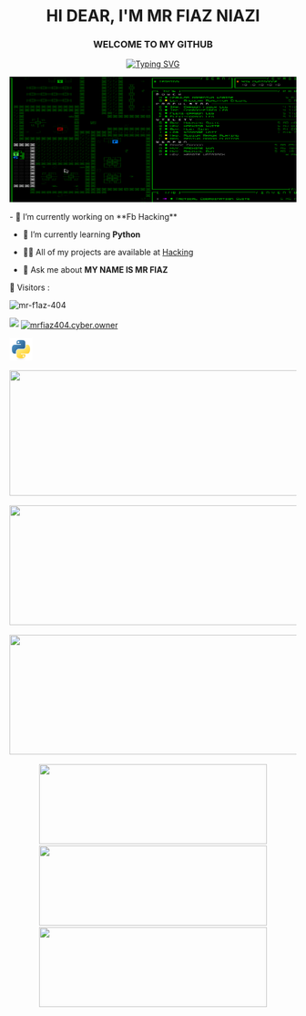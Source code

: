 <h1 align="center">HI DEAR, I'M MR FIAZ NIAZI</h1>
<h3 align="center">WELCOME TO MY GITHUB</h3>
<p align="center"> <a href="https://git.io/typing-svg"><img src="https://readme-typing-svg.demolab.com?font=Fira+Code&pause=1000&color=03F700&background=000000&random=false&width=380&height=40&lines=Hello+World%2C+I'm+MR+FIAZ+Here+;%F0%9F%91%89%F0%9F%91%89%F0%9F%91%89%F0%9F%91%89MR+FIAZ%F0%9F%91%88%F0%9F%91%88%F0%9F%91%88%F0%9F%91%88;%F0%9F%91%89%E2%9D%A4%E2%9D%A4%E2%9D%A4%E2%9D%A4%E2%9D%A4%E2%9D%A4%F0%9F%91%88;Today+I+Will+Tell+You+%F0%9F%98%87;Please+Follow+My+Github+%F0%9F%99%8F;%E2%AD%90%F0%9F%8C%9FThanks+My+All+Friends%F0%9F%8C%9F%E2%AD%90;%F0%9F%8C%A0%E2%9D%A4Love+From+Pakistan%E2%9D%A4%F0%9F%8C%A0" alt="Typing SVG" /></a></p>
</p>
<p align="center">
  <img width="700" height="220" src="https://raw.githubusercontent.com/MRVIVEK-CODER/MRVIVEK-CODER/main/md7Oqrf.gif">
</p>
- 🔭 I’m currently working on **Fb Hacking**

- 🌱 I’m currently learning **Python**

- 👨‍💻 All of my projects are available at [Hacking](Hacking)

- 💬 Ask me about **MY NAME IS MR FIAZ**

<p align="left">🔗 Visitors :</p>
<p align="left"> <img src="https://komarev.com/ghpvc/?username=mr-f1az-404&label=Profile%20views&color=0e75b6&style=flat" alt="mr-f1az-404" /> </p>
<a href="https://github.com/MR-F1AZ-404"><img src="https://img.shields.io/github/followers/MR-F1AZ-404?label=followers&style=social"/></a>
<a href="https://fb.com/mrfiaz404.cyber.owner" target="dark"><img align="center" src="https://raw.githubusercontent.com/rahuldkjain/github-profile-readme-generator/master/src/images/icons/Social/facebook.svg" alt="mrfiaz404.cyber.owner" height="30" width="40" /></a>
</p>
<p align="left"> <a href="https://www.python.org" target="_dark" rel="noreferrer"> <img src="https://raw.githubusercontent.com/devicons/devicon/master/icons/python/python-original.svg" alt="python" width="40" height="40"/> </a> </p>
<p align="center">
  <img width="600" height="220" src="https://github-readme-stats.vercel.app/api?username=MR-F1AZ-404&show_icons=true&theme=chartreuse-dark">
<p align="center">
  <img width="530" height="210" src="https://github-readme-stats.vercel.app/api/top-langs/?username=MR-F1AZ-404&layout=compact&theme=chartreuse-dark">
</p>
<p align="center">
  <img width="580" height="210" src="https://github-readme-streak-stats.herokuapp.com/?user=mr-f1az-404&layout=compact&theme=chartreuse-dark">
</p>


<p align="center">
<a href="https://github.com/MR-F1AZ-404/Random"><img width="400" height="140" src="https://github-readme-stats.vercel.app/api/pin/?username=MR-F1AZ-404&repo=Random&theme=chartreuse-dark"></a>
<a href="https://github.com/MR-F1AZ-404/apk"><img width="400" height="140" src="https://github-readme-stats.vercel.app/api/pin/?username=MR-F1AZ-404&repo=apk&theme=chartreuse-dark"></a>
<a href="https://github.com/MR-F1AZ-404/Mail"><img width="400" 
height="140" src="https://github-readme-stats.vercel.app/api/pin/?username=MR-F1AZ-404&repo=Mail&theme=chartreuse-dark"></a>
<a 
